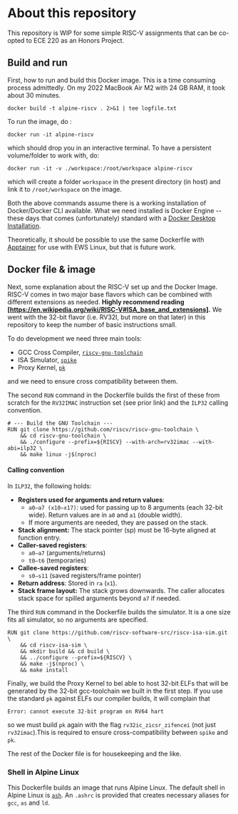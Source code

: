 # About this repository 

This repository is WIP for some simple RISC-V assignments that can be co-opted
to ECE 220 as an Honors Project. 

## Build and run 

First, how to run and build this Docker image. This is a time consuming
process admittedly. On my 2022 MacBook Air M2 with 24 GB RAM, it took about 30
minutes. 

```
docker build -t alpine-riscv . 2>&1 | tee logfile.txt
```

To run the image, do :

```
docker run -it alpine-riscv
```

which should drop you in an interactive terminal. To have a persistent
volume/folder to work with, do:

```
docker run -it -v ./workspace:/root/workspace alpine-riscv

```

which will create a folder `workspace` in the present directory (in host) and
link it to `/root/workspace` on the image. 

Both the above commands assume there is a working installation of Docker/Docker
CLI available. What we need installed is Docker Engine -- these days that comes
(unfortunately) standard with a [Docker Desktop
Installation](https://docs.docker.com/engine/install/).

Theoretically, it should be possible to use the same Dockerfile with
[Apptainer](https://apptainer.org/docs/user/main/quick_start.html) for use with
EWS Linux, but that is future work. 

## Docker file & image 

Next, some explanation about the RISC-V set up and the Docker Image. RISC-V
comes in two major base flavors which can be combined with different extensions
as needed. **Highly recommend reading [https://en.wikipedia.org/wiki/RISC-V#ISA_base_and_extensions].**
We went with the 32-bit flavor (i.e. RV32I, but more on that later) in this
repository to keep the number of basic instructions small. 

To do development we need three main tools:

 - GCC Cross Compiler, [`riscv-gnu-toolchain`](https://github.com/riscv-collab/riscv-gnu-toolchain)
 - ISA Simulator, [`spike`](https://github.com/riscv-software-src/riscv-isa-sim)
 - Proxy Kernel, [`pk`](https://github.com/riscv-software-src/riscv-pk)

and we need to ensure cross compatibility between them. 

The second `RUN` command in the Dockerfile builds the first of these from
scratch for the `RV32IMAC` instruction set (see prior link) and the `ILP32`
calling convention. 

```
# --- Build the GNU Toolchain ---
RUN git clone https://github.com/riscv/riscv-gnu-toolchain \
    && cd riscv-gnu-toolchain \
    && ./configure --prefix=${RISCV} --with-arch=rv32imac --with-abi=ilp32 \
    && make linux -j$(nproc)

```

#### Calling convention 

In `ILP32`, the following holds: 

 - **Registers used for arguments and return values**: 
   - `a0–a7 (x10–x17)`: used for passing up to 8 arguments (each 32-bit wide).
   Return values are in `a0` and `a1` (double width). 
   - If more arguments are needed, they are passed on the stack.
 - **Stack alignment:** The stack pointer (sp) must be 16-byte aligned at
 function entry.
 - **Caller-saved registers**: 
   - `a0–a7` (arguments/returns)
   - `t0–t6` (temporaries)
 - **Callee-saved registers**:
   - `s0–s11` (saved registers/frame pointer)
 - **Return address**: Stored in `ra` (`x1`).
 - **Stack frame layout:** The stack grows downwards. The caller allocates
 stack space for spilled arguments beyond `a7` if needed.

The third `RUN` command in the Dockerfile builds the simulator. It is a one
size fits all simulator, so no arguments are specified. 

```
RUN git clone https://github.com/riscv-software-src/riscv-isa-sim.git \
    && cd riscv-isa-sim \
    && mkdir build && cd build \
    && ../configure --prefix=${RISCV} \
    && make -j$(nproc) \
    && make install 
```

Finally, we build the Proxy Kernel to bel able to host 32-bit ELFs that will be
generated by the 32-bit gcc-toolchain we built in the first step. If you use
the standard `pk` against ELFs our compiler builds, it will complain that

```
Error: cannot execute 32-bit program on RV64 hart
```
so we must build `pk` again with the flag `rv32ic_zicsr_zifencei` (not just
`rv32imac`).This is required to ensure cross-compatibility between `spike` and
`pk`. 

The rest of the Docker file is for housekeeping and the like. 

### Shell in Alpine Linux 

This Dockerfile builds an image that runs Alpine Linux. The default shell in
Alpine Linux is [`ash`](https://wiki.alpinelinux.org/wiki/BusyBox#Ash_shell).
An `.ashrc` is provided that creates necessary aliases for `gcc`, `as` and
`ld`. 


